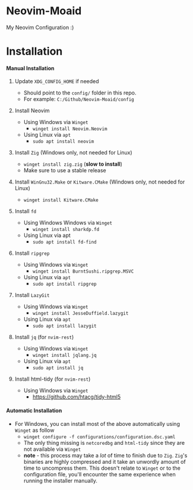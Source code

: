 # Neovim-Moaid
My Neovim Configuration :)

# Installation

#### Manual Installation
	
1. Update `XDG_CONFIG_HOME` if needed
    - Should point to the `config/` folder in this repo.
    - For example: `C:/Github/Neovim-Moaid/config`

2. Install Neovim
    - Using Windows via `Winget`
        - `winget install Neovim.Neovim`
    - Using Linux via `apt`
        - `sudo apt install neovim`

3. Install `Zig` (Windows only, not needed for Linux)
    - `winget install zig.zig` (__slow to install__)
    - Make sure to use a stable release

4. Install `WinGnu32.Make` or `Kitware.CMake` (Windows only, not needed for Linux)
    - `winget install Kitware.CMake`

5. Install `fd`
    - Using Windows Windows via `Winget`
        - `winget install sharkdp.fd`
    - Using Linux via apt
        - `sudo apt install fd-find`

5. Install `ripgrep`
    - Using Windows via `Winget`
        - `winget install BurntSushi.ripgrep.MSVC`
    - Using Linux via `apt`
        - `sudo apt install ripgrep`

6. Install `LazyGit`
    - Using Windows via `Winget`
        - `winget install JesseDuffield.lazygit`
    - Using Linux via `apt`
        - `sudo apt install lazygit` 

7. Install `jq` (for `nvim-rest`)
    - Using Windows via `Winget`
   		- `winget install jqlang.jq`
    - Using Linux via `apt`
        - `sudo apt install jq`

8. Install html-tidy (for `nvim-rest`)
    - Using Windows via `Winget`
   		- https://github.com/htacg/tidy-html5

#### Automatic Installation
- For Windows, you can install most of the above automatically using `Winget` as follow
    - `winget configure -f configurations/configuration.dsc.yaml`
    - The only thing missing is `netcoredbg` and `html-tidy` since they are not available via `Winget`
    - **note** - this process may take a *lot* of time to finish due to `Zig`. `Zig`'s binaries are highly compressed and it take an unwordly amount of time to uncompress them. This doesn't relate to `Winget` or to the configuration file, you'll encounter the same experience when running the installer manually.

